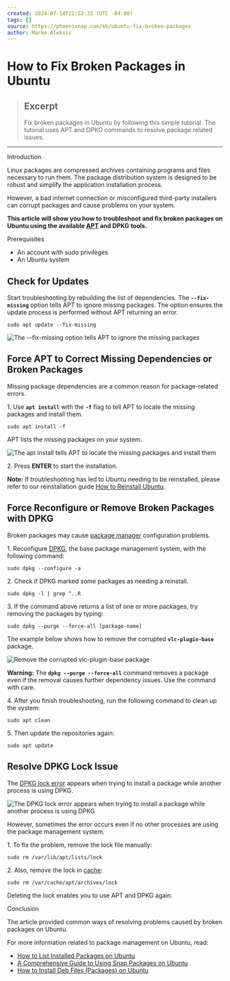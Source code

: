 ```yaml
---
created: 2024-07-14T21:52:33 (UTC -04:00)
tags: []
source: https://phoenixnap.com/kb/ubuntu-fix-broken-packages
author: Marko Aleksic
---
```


# How to Fix Broken Packages in Ubuntu 

> ## Excerpt
> Fix broken packages in Ubuntu by following this simple tutorial. The tutorial uses APT and DPKG commands to resolve package related issues.

---
Introduction

Linux packages are compressed archives containing programs and files necessary to run them. The package distribution system is designed to be robust and simplify the application installation process.

However, a bad internet connection or misconfigured third-party installers can corrupt packages and cause problems on your system.

**This article will show you how to troubleshoot and fix broken packages on Ubuntu using the available [APT](https://phoenixnap.com/kb/how-to-manage-packages-ubuntu-debian-apt-get) and DPKG tools.**


Prerequisites

-   An account with sudo privileges
-   An Ubuntu system

## Check for Updates

Start troubleshooting by rebuilding the list of dependencies. The **`--fix-missing`** option tells APT to ignore missing packages. The option ensures the update process is performed without APT returning an error.

```
sudo apt update --fix-missing
```

![The --fix-missing option tells APT to ignore the missing packages](https://phoenixnap.com/kb/wp-content/uploads/2021/10/output-from-sudo-apt-update-fix-missing.png)

## Force APT to Correct Missing Dependencies or Broken Packages

Missing package dependencies are a common reason for package-related errors.

1\. Use **`apt install`** with the **`-f`** flag to tell APT to locate the missing packages and install them.

```
sudo apt install -f
```

APT lists the missing packages on your system.

![The apt install tells APT to locate the missing packages and install them](https://phoenixnap.com/kb/wp-content/uploads/2021/10/output-from-sudo-apt-install-f-fix-broken-dependencies.png)

2\. Press **ENTER** to start the installation.

**Note:** If troubleshooting has led to Ubuntu needing to be reinstalled, please refer to our reinstallation guide [How to Reinstall Ubuntu](https://phoenixnap.com/kb/reinstall-ubuntu).

## Force Reconfigure or Remove Broken Packages with DPKG

Broken packages may cause [package manager](https://phoenixnap.com/glossary/what-is-a-package-manager) configuration problems.

1\. Reconfigure [DPKG](https://phoenixnap.com/kb/dpkg-command), the base package management system, with the following command:

```
sudo dpkg --configure -a
```

2\. Check if DPKG marked some packages as needing a reinstall.

```
sudo dpkg -l | grep ^..R
```

3\. If the command above returns a list of one or more packages, try removing the packages by typing:

```
sudo dpkg --purge --force-all [package-name]
```

The example below shows how to remove the corrupted **`vlc-plugin-base`** package.

![Remove the corrupted vlc-plugin-base package](https://phoenixnap.com/kb/wp-content/uploads/2021/10/output-from-sudo-dpkg-purge-force-all-vlc-plugin-base.png)

**Warning:** The **`dpkg --purge --force-all`** command removes a package even if the removal causes further dependency issues. Use the command with care.

4\. After you finish troubleshooting, run the following command to clean up the system:

```
sudo apt clean
```

5\. Then update the repositories again:

```
sudo apt update
```

## Resolve DPKG Lock Issue

The [DPKG lock error](https://phoenixnap.com/kb/fix-could-not-get-lock-error-ubuntu) appears when trying to install a package while another process is using DPKG.

![The DPKG lock error appears when trying to install a package while another process is using DPKG](https://phoenixnap.com/kb/wp-content/uploads/2021/10/output-from-sudo-apt-install-vlc-dpkg-lock.png)

However, sometimes the error occurs even if no other processes are using the package management system.

1\. To fix the problem, remove the lock file manually:

```
sudo rm /var/lib/apt/lists/lock
```

2\. Also, remove the lock in [cache](https://phoenixnap.com/glossary/what-is-cache):

```
sudo rm /var/cache/apt/archives/lock
```

Deleting the lock enables you to use APT and DPKG again.

Conclusion

The article provided common ways of resolving problems caused by broken packages on Ubuntu.

For more information related to package management on Ubuntu, read:

-   [How to List Installed Packages on Ubuntu](https://phoenixnap.com/kb/ubuntu-list-installed-packages)
-   [A Comprehensive Guide to Using Snap Packages on Ubuntu](https://phoenixnap.com/kb/snap-packages)
-   [How to Install Deb Files (Packages) on Ubuntu](https://phoenixnap.com/kb/install-deb-files-ubuntu)
